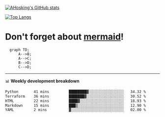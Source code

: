 [![AHosking's GitHub stats](https://github-readme-stats.vercel.app/api?username=ahosking&count_private=true&show_icons=true&theme=onedark&hide_rank=true&include_all_commits=true)](https://github.com/ahosking)

[![Top Langs](https://github-readme-stats.vercel.app/api/top-langs/?username=ahosking&layout=compact&theme=onedark)](https://github.com/ahosking)


# Don't forget about [mermaid](https://github.blog/2022-02-14-include-diagrams-markdown-files-mermaid/)!

```mermaid
  graph TD;
      A-->B;
      A-->C;
      B-->D;
      C-->D;
```
-------

📊 **Weekly development breakdown**

<!--START_SECTION:waka-->

```txt
Python       41 mins         ████████▓░░░░░░░░░░░░░░░░   34.32 %
Terraform    36 mins         ███████▓░░░░░░░░░░░░░░░░░   30.52 %
HTML         22 mins         ████▓░░░░░░░░░░░░░░░░░░░░   18.93 %
Markdown     15 mins         ███▒░░░░░░░░░░░░░░░░░░░░░   12.90 %
YAML         2 mins          ▓░░░░░░░░░░░░░░░░░░░░░░░░   02.00 %
```

<!--END_SECTION:waka-->
